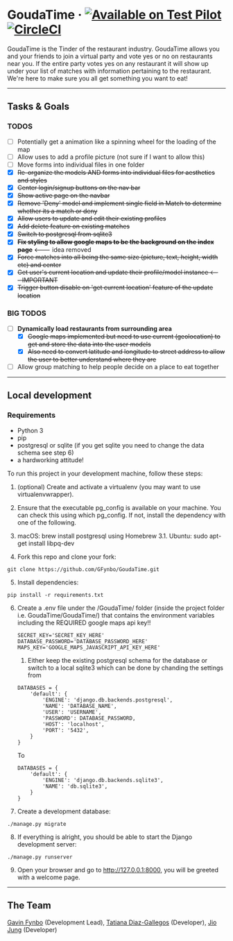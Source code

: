 # GoudaTime &middot; [![Available on Test Pilot](https://img.shields.io/badge/available_on-Test_Pilot-0996F8.svg)](https://goudatime.com/)[![CircleCI](https://circleci.com/gh/GFynbo/GoudaTime/tree/master.svg?style=svg)](https://circleci.com/gh/GFynbo/GoudaTime/tree/master)

GoudaTime is the Tinder of the restaurant industry. GoudaTime allows you and your friends to join a virtual party and vote yes or no on restaurants near you. If the entire party votes yes on any restaurant it will show up under your list of matches with information pertaining to the restaurant. We're here to make sure you all get something you want to eat!

---

## Tasks & Goals
### TODOS
* [ ] Potentially get a animation like a spinning wheel for the loading of the map
* [ ] Allow uses to add a profile picture (not sure if I want to allow this)
* [ ] Move forms into individual files in one folder
* [x] ~~Re-organize the models AND forms into individual files for aesthetics and styles~~
* [x] ~~Center login/signup buttons on the nav bar~~
* [x] ~~Show active page on the navbar~~
* [x] ~~Remove 'Deny' model and implement single field in Match to determine whether its a match or deny~~
* [x] ~~Allow users to update and edit their existing profiles~~
* [x] ~~Add delete feature on existing matches~~
* [x] ~~Switch to postgresql from sqlite3~~
* [x] ~~**Fix styling to allow google maps to be the background on the index page**~~ <--- idea removed
* [x] ~~Force matches into all being the same size (picture, text, height, width etc) and center~~
* [x] ~~Get user's current location and update their profile/model instance <--- IMPORTANT~~
* [x] ~~Trigger button disable on 'get current location' feature of the update location~~

### BIG TODOS
* [ ] **Dynamically load restaurants from surrounding area**
    * [x] ~~Google maps implemented but need to use current (geolocation) to get and store the data into the user models~~
    * [x] ~~Also need to convert latitude and longitude to street address to allow the user to better understand where they are~~
* [ ] Allow group matching to help people decide on a place to eat together

---

## Local development

### Requirements
* Python 3
* pip
* postgresql or sqlite (if you get sqlite you need to change the data schema see step 6)
* a hardworking attitude!

To run this project in your development machine, follow these steps:

1. (optional) Create and activate a virtualenv (you may want to use virtualenvwrapper).

2. Ensure that the executable pg_config is available on your machine. You can check this using which pg_config. If not, install the dependency with one of the following.

3. macOS: brew install postgresql using Homebrew
3.1. Ubuntu: sudo apt-get install libpq-dev

4. Fork this repo and clone your fork:
~~~
git clone https://github.com/GFynbo/GoudaTime.git
~~~

5. Install dependencies:
~~~
pip install -r requirements.txt
~~~

6. Create a .env file under the /GoudaTime/ folder (inside the project folder i.e. GoudaTime/GoudaTime/) that contains the environment variables including the REQUIRED google maps api key!!
    ~~~
    SECRET_KEY='SECRET_KEY_HERE'
    DATABASE_PASSWORD='DATABASE_PASSWORD_HERE'
    MAPS_KEY='GOOGLE_MAPS_JAVASCRIPT_API_KEY_HERE'
    ~~~

    1. Either keep the existing postgresql schema for the database or switch to a local sqlite3 which can be done by chanding the settings from

    ~~~
    DATABASES = {
        'default': {
            'ENGINE': 'django.db.backends.postgresql',
            'NAME': 'DATABASE_NAME',
            'USER': 'USERNAME',
            'PASSWORD': DATABASE_PASSWORD,
            'HOST': 'localhost',
            'PORT': '5432',
        }
    }
    ~~~

    To

    ~~~
    DATABASES = {
        'default': {
            'ENGINE': 'django.db.backends.sqlite3',
            'NAME': 'db.sqlite3',
        }
    }
    ~~~

7. Create a development database:
~~~
./manage.py migrate
~~~

8. If everything is alright, you should be able to start the Django development server:
~~~
./manage.py runserver
~~~

9. Open your browser and go to http://127.0.0.1:8000, you will be greeted with a welcome page.

---

## The Team

[Gavin Fynbo](https://gavinfynbo.com) (Development Lead), [Tatiana Diaz-Gallegos](https://tatianaodg.com) (Developer), [Jio Jung](https://github.com/jungjio) (Developer)
